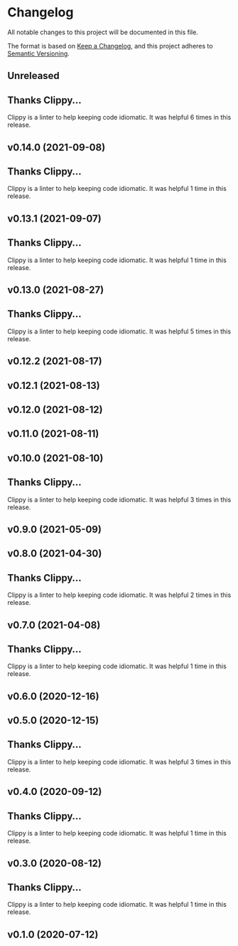 # Changelog

All notable changes to this project will be documented in this file.

The format is based on [Keep a Changelog](https://keepachangelog.com/en/1.0.0/),
and this project adheres to [Semantic Versioning](https://semver.org/spec/v2.0.0.html).

## Unreleased

## Thanks Clippy…

Clippy is a linter to help keeping code idiomatic. It was helpful 6 times in this release.


## v0.14.0 (2021-09-08)

## Thanks Clippy…

Clippy is a linter to help keeping code idiomatic. It was helpful 1 time in this release.


## v0.13.1 (2021-09-07)

## Thanks Clippy…

Clippy is a linter to help keeping code idiomatic. It was helpful 1 time in this release.


## v0.13.0 (2021-08-27)

## Thanks Clippy…

Clippy is a linter to help keeping code idiomatic. It was helpful 5 times in this release.


## v0.12.2 (2021-08-17)


## v0.12.1 (2021-08-13)


## v0.12.0 (2021-08-12)


## v0.11.0 (2021-08-11)


## v0.10.0 (2021-08-10)

## Thanks Clippy…

Clippy is a linter to help keeping code idiomatic. It was helpful 3 times in this release.


## v0.9.0 (2021-05-09)


## v0.8.0 (2021-04-30)

## Thanks Clippy…

Clippy is a linter to help keeping code idiomatic. It was helpful 2 times in this release.


## v0.7.0 (2021-04-08)

## Thanks Clippy…

Clippy is a linter to help keeping code idiomatic. It was helpful 1 time in this release.


## v0.6.0 (2020-12-16)


## v0.5.0 (2020-12-15)

## Thanks Clippy…

Clippy is a linter to help keeping code idiomatic. It was helpful 3 times in this release.


## v0.4.0 (2020-09-12)

## Thanks Clippy…

Clippy is a linter to help keeping code idiomatic. It was helpful 1 time in this release.


## v0.3.0 (2020-08-12)

## Thanks Clippy…

Clippy is a linter to help keeping code idiomatic. It was helpful 1 time in this release.


## v0.1.0 (2020-07-12)


